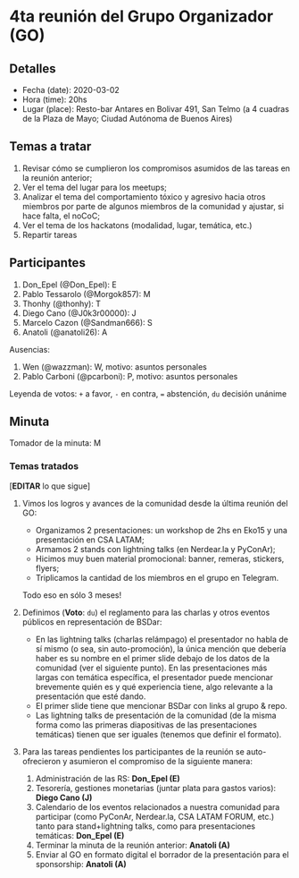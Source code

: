 # 4ta reunión del Grupo Organizador (GO)

## Detalles
* Fecha (date): 2020-03-02
* Hora (time): 20hs
* Lugar (place): Resto-bar Antares en Bolivar 491, San Telmo (a 4 cuadras de la Plaza de Mayo; Ciudad Autónoma de Buenos Aires)

## Temas a tratar
1. Revisar cómo se cumplieron los compromisos asumidos de las tareas en la reunión anterior;
2. Ver el tema del lugar para los meetups;
3. Analizar el tema del comportamiento tóxico y agresivo hacia otros miembros por parte de algunos miembros de la comunidad y ajustar, si hace falta, el noCoC;
4. Ver el tema de los hackatons (modalidad, lugar, temática, etc.)
5. Repartir tareas

## Participantes
1. Don_Epel (@Don_Epel): E
2. Pablo Tessarolo (@Morgok857): M
3. Thonhy (@thonhy): T
4. Diego Cano (@J0k3r00000): J
5. Marcelo Cazon (@Sandman666): S
6. Anatoli (@anatoli26): A

Ausencias:
1. Wen (@wazzman): W, motivo: asuntos personales
2. Pablo Carboni (@pcarboni): P, motivo: asuntos personales


Leyenda de votos: `+` a favor, `-` en contra, `=` abstención, `du` decisión unánime

## Minuta

Tomador de la minuta: M

### Temas tratados

[**EDITAR** lo que sigue]

1. Vimos los logros y avances de la comunidad desde la última reunión del GO:

   * Organizamos 2 presentaciones: un workshop de 2hs en Eko15 y una presentación en CSA LATAM;
   * Armamos 2 stands con lightning talks (en Nerdear.la y PyConAr);
   * Hicimos muy buen material promocional: banner, remeras, stickers, flyers;
   * Triplicamos la cantidad de los miembros en el grupo en Telegram.

   Todo eso en sólo 3 meses!

2. Definimos (**Voto**: `du`) el reglamento para las charlas y otros eventos públicos en representación de BSDar:
   * En las lightning talks (charlas relámpago) el presentador no habla de sí mismo (o sea, sin auto-promoción), la única mención que debería haber es su nombre en el primer slide debajo de los datos de la comunidad (ver el siguiente punto). En las presentaciones más largas con temática específica, el presentador puede mencionar brevemente quién es y qué experiencia tiene, algo relevante a la presentación que esté dando.
   * El primer slide tiene que mencionar BSDar con links al grupo & repo.
   * Las lightning talks de presentación de la comunidad (de la misma forma como las primeras diapositivas de las presentaciones temáticas) tienen que ser iguales (tenemos que definir el formato).

3. Para las tareas pendientes los participantes de la reunión se auto-ofrecieron y asumieron el compromiso de la siguiente manera:

   1. Administración de las RS: **Don_Epel (E)**
   2. Tesorería, gestiones monetarias (juntar plata para gastos varios): **Diego Cano (J)**
   3. Calendario de los eventos relacionados a nuestra comunidad para participar (como PyConAr, Nerdear.la, CSA LATAM FORUM, etc.) tanto para stand+lightning talks, como para presentaciones temáticas: **Don_Epel (E)**
   4. Terminar la minuta de la reunión anterior: **Anatoli (A)**
   5. Enviar al GO en formato digital el borrador de la presentación para el sponsorship: **Anatoli (A)**
